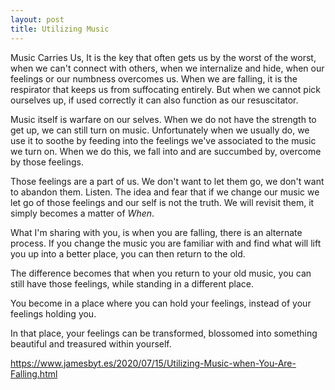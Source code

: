 ```yaml
---
layout: post  
title: Utilizing Music 
---
```



Music Carries Us,
It is the key that often gets us by the worst of the worst, when we can't connect
with others, when we internalize and hide, when our feelings or our numbness
overcomes us. When we are falling, it is the respirator that keeps us from
suffocating entirely. But when we cannot pick ourselves up, if used
correctly it can also function as our resuscitator.  

Music itself is warfare on our selves. When we do not have the strength to get up,
we can still turn on music. Unfortunately when we usually do, we use it to
soothe by feeding into the feelings we've associated to the music we turn on.
When we do this, we fall into and are succumbed by, overcome by those feelings.

Those feelings are a part of us. We don't want to let them go, we don't want to
abandon them. Listen. The idea and fear that if we change our music we let go of
those feelings and our self is not the truth.
We will revisit them, it simply becomes a matter of *When*.

What I'm sharing with you, is when you are falling, there is an alternate process.
If you change the music you are familiar with and find what will lift you up
into a better place, you can then return to the old.

The difference becomes that when you return to your old music,
you can still have those feelings, while standing in a different place.

You become in a place where you can hold your feelings,
instead of your feelings holding you.

In that place, your feelings can be transformed, blossomed into something
beautiful and treasured within yourself.

https://www.jamesbyt.es/2020/07/15/Utilizing-Music-when-You-Are-Falling.html
